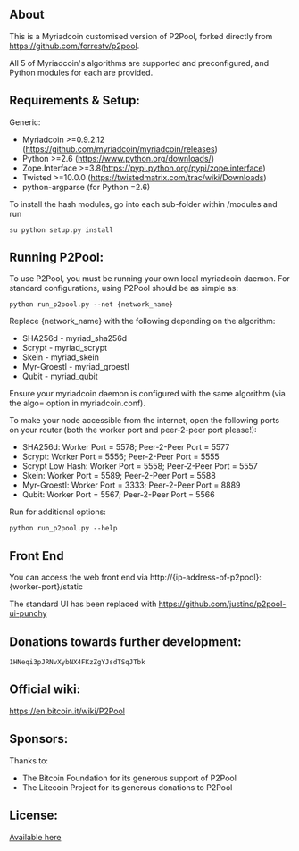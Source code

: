 About
-------------------------
This is a Myriadcoin customised version of P2Pool, forked directly from https://github.com/forrestv/p2pool.

All 5 of Myriadcoin's algorithms are supported and preconfigured, and Python modules for each are provided.

Requirements & Setup:
-------------------------
Generic:
* Myriadcoin >=0.9.2.12 (https://github.com/myriadcoin/myriadcoin/releases)
* Python >=2.6 (https://www.python.org/downloads/)
* Zope.Interface >=3.8(https://pypi.python.org/pypi/zope.interface)
* Twisted >=10.0.0 (https://twistedmatrix.com/trac/wiki/Downloads)
* python-argparse (for Python =2.6)

To install the hash modules, go into each sub-folder within /modules and run

    su python setup.py install

	
Running P2Pool:
-------------------------
To use P2Pool, you must be running your own local myriadcoin daemon. For standard
configurations, using P2Pool should be as simple as:

    python run_p2pool.py --net {network_name}

Replace {network_name} with the following depending on the algorithm:

* SHA256d - myriad_sha256d
* Scrypt - myriad_scrypt
* Skein - myriad_skein
* Myr-Groestl - myriad_groestl
* Qubit - myriad_qubit

Ensure your myriadcoin daemon is configured with the same algorithm (via the algo= option in myriadcoin.conf).

To make your node accessible from the internet, open the following ports on your router (both the worker port and peer-2-peer port please!):

* SHA256d: Worker Port = 5578; Peer-2-Peer Port = 5577
* Scrypt: Worker Port = 5556; Peer-2-Peer Port = 5555
* Scrypt Low Hash: Worker Port = 5558; Peer-2-Peer Port = 5557
* Skein: Worker Port = 5589; Peer-2-Peer Port = 5588
* Myr-Groestl: Worker Port = 3333; Peer-2-Peer Port = 8889
* Qubit: Worker Port = 5567; Peer-2-Peer Port = 5566

Run for additional options:

    python run_p2pool.py --help

Front End
-------------------------
You can access the web front end via http://{ip-address-of-p2pool}:{worker-port}/static

The standard UI has been replaced with https://github.com/justino/p2pool-ui-punchy

Donations towards further development:
-------------------------
    1HNeqi3pJRNvXybNX4FKzZgYJsdTSqJTbk

Official wiki:
-------------------------
https://en.bitcoin.it/wiki/P2Pool

Sponsors:
-------------------------
Thanks to:

* The Bitcoin Foundation for its generous support of P2Pool
* The Litecoin Project for its generous donations to P2Pool

License:
-------------------------
[Available here](LICENSE)


